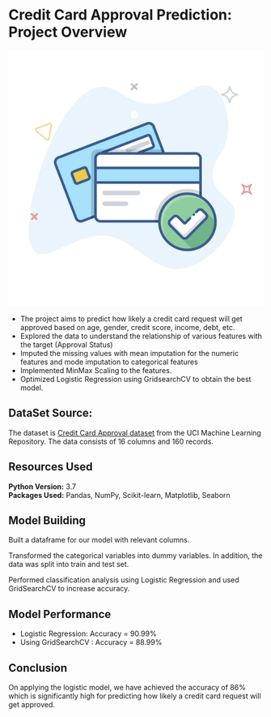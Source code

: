 # Credit Card Approval Prediction: Project Overview
![Credit Card Approval](Image/creditcard.jpg "Credit Card Approval")
* The project aims to predict how likely a credit card request will get approved based on age, gender, credit score, income, debt, etc.
* Explored the data to understand the relationship of various features with the target (Approval Status)
* Imputed the missing values with mean imputation for the numeric features and  mode imputation to categorical features
* Implemented MinMax Scaling to the features.
* Optimized Logistic Regression using GridsearchCV to obtain the best model.

## DataSet Source:
The dataset is <a href="http://archive.ics.uci.edu/ml/datasets/credit+approval" target="_blank">Credit Card Approval dataset</a> from the UCI Machine Learning Repository. The data consists of 16 columns and 160 records.

## Resources Used
**Python Version:** 3.7 </br>
**Packages Used:** Pandas, NumPy, Scikit-learn, Matplotlib, Seaborn

## Model Building
Built a dataframe for our model with relevant columns.

Transformed the categorical variables into dummy variables. In addition, the data was split into train and test set.

Performed classification analysis using Logistic Regression and used GridSearchCV to increase accuracy.

## Model Performance
  * Logistic Regression: Accuracy = 90.99%
  * Using GridSearchCV : Accuracy = 88.99%
  
## Conclusion
On applying the logistic model, we have achieved the accuracy of 86% which is significantly high for predicting how likely a credit card request will get approved.
